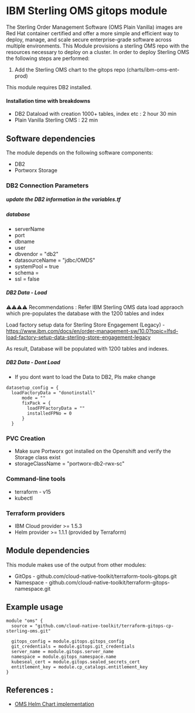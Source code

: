 #  IBM Sterling OMS gitops module

The Sterling Order Management Software (OMS Plain Vanilla) images are Red Hat container certified and offer a more simple and efficient way to deploy, manage, and scale secure enterprise-grade software across multiple environments. This Module provisions a sterling OMS repo with the resources necessary to deploy on a cluster. In order to deploy Sterling OMS the following steps are performed:

1. Add the Sterling OMS chart to the gitops repo (charts/ibm-oms-ent-prod)

This module requires DB2 installed.

#### Installation time with breakdowns 

- DB2 Dataload with creation 1000+ tables, index etc : 2 hour 30 min
- Plain Vanilla Sterling OMS : 22 min

## Software dependencies

The module depends on the following software components:
- DB2 
- Portworx Storage
  

### DB2 Connection Parameters

##### update the DB2 information in the variables.tf

##### database 
- serverName 
- port 
- dbname 
- user 
- dbvendor = "db2"
- datasourceName =  "jdbc/OMDS"
- systemPool =  true
- schema = 
- ssl =  false    


##### DB2 Data - Load 

⚠️⚠️⚠️⚠️ Recommendations : Refer IBM Sterling OMS data load appraoch which pre-populates the database with the 1200 tables and index 

Load factory setup data for Sterling Store Engagement (Legacy) - https://www.ibm.com/docs/en/order-management-sw/10.0?topic=lfsd-load-factory-setup-data-sterling-store-engagement-legacy

As result, Database will be populated with 1200 tables and indexes.

##### DB2 Data - Dont Load  
- If you dont want to load the Data to DB2, Pls make change

```
datasetup_config = {
  loadFactoryData = "donotinstall"
      mode = ""
      fixPack = {  
        loadFPFactoryData = ""
        installedFPNo = 0
      }
  } 
```

### PVC Creation

- Make sure Portworx got installed on the Openshift and verify the Storage class exist
- storageClassName = "portworx-db2-rwx-sc"

### Command-line tools

- terraform - v15
- kubectl

### Terraform providers

- IBM Cloud provider >= 1.5.3
- Helm provider >= 1.1.1 (provided by Terraform)

## Module dependencies

This module makes use of the output from other modules:

- GitOps - github.com/cloud-native-toolkit/terraform-tools-gitops.git
- Namespace - github.com/cloud-native-toolkit/terraform-gitops-namespace.git

## Example usage

```
module "oms" {
  source = "github.com/cloud-native-toolkit/terraform-gitops-cp-sterling-oms.git"

  gitops_config = module.gitops.gitops_config
  git_credentials = module.gitops.git_credentials
  server_name = module.gitops.server_name
  namespace = module.gitops_namespace.name
  kubeseal_cert = module.gitops.sealed_secrets_cert
  entitlement_key = module.cp_catalogs.entitlement_key  
}
```
## References :

- [OMS Helm Chart implementation](https://github.com/IBM/charts/blob/master/repo/ibm-helm/ibm-oms-ent-prod.md#ssl-configurations-for-securing-external-connections)
